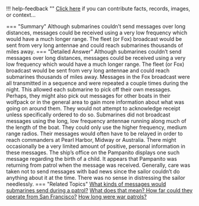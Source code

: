 !!! help-feedback ""
    <a href="/feedback/" data-feedback-link>Click here</a>
    if you can contribute facts, records, images, or context…

<a id="summary"></a>
=== "Summary"
    Although submarines couldn’t send messages over long distances, messages could be received using a very low frequency which would have a much longer range. The fleet (or Fox) broadcast would be sent from very long antennae and could reach submarines thousands of miles away.
=== "Detailed Answer"
    Although submarines couldn’t send messages over long distances, messages could be received using a very low frequency which would have a much longer range. The fleet (or Fox) broadcast would be sent from very long antennae and could reach submarines thousands of miles away.
    Messages in the Fox broadcast were all transmitted in a sequence and were repeated a couple times during the night. This allowed each submarine to pick off their own messages. Perhaps, they might also
    pick out messages for other boats in their wolfpack or in the general area to gain more information about what was going on around them. They would not attempt to acknowledge receipt unless specifically ordered to do so.
    Submarines did not broadcast messages using the long, low frequency antennae running along much of the length of the boat. They could only use the higher frequency, medium range radios. Their messages would often have to be relayed in order to reach commanders at Pearl Harbor, Midway or Australia.
    There might occasionally be a very limited amount of positive, personal information in these messages. The ship’s office on the Pampanito displays one such message regarding the birth of a child. It appears that Pampanito was returning from patrol when the message was received. Generally, care was taken not to send messages with bad news since the sailor couldn’t do anything about it at the time. There was no sense in distressing the sailor needlessly.
=== "Related Topics"
    [What kinds of messages would submarines send during a patrol?](what-kinds-of-messages-would-submarines-send-during-a-patrol.md#summary)
    [What does that mean? How far could they operate from San Francisco?](what-does-that-mean-how-far-could-they-operate-from-san-francisco.md#summary)
    [How long were war patrols?](how-long-were-war-patrols.md#summary)
